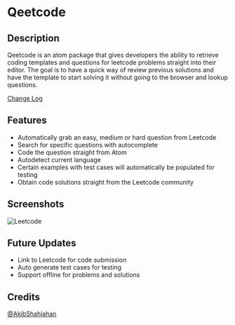 # Qeetcode

<!-- [![Build Status](https://travis-ci.org/Richard-Dang/AtomLeetCode.svg?branch=master)](https://travis-ci.org/Richard-Dang/AtomLeetCode)
[![dependencies Status](https://david-dm.org/Richard-Dang/AtomLeetCode/status.svg)](https://david-dm.org/Richard-Dang/AtomLeetCode)
[![devDependencies Status](https://david-dm.org/Richard-Dang/AtomLeetCode/dev-status.svg)](https://david-dm.org/Richard-Dang/AtomLeetCode?type=dev)

[![Change Log](http://forthebadge.com/images/badges/built-with-love.svg)](https://atom.io/packages/leetcode) -->


## Description

Qeetcode is an atom package that gives developers the ability to retrieve coding templates and questions for leetcode problems straight into their editor. The goal is to have a quick way of review previous solutions and have the template to start solving it without going to the browser and lookup questions.


[Change Log](https://github.com/RuiqingQiu/Qeetcode/blob/master/CHANGELOG.md)


## Features

- Automatically grab an easy, medium or hard question from Leetcode
- Search for specific questions with autocomplete
- Code the question straight from Atom
- Autodetect current language
- Certain examples with test cases will automatically be populated for testing
- Obtain code solutions straight from the Leetcode community

## Screenshots

![Leetcode](http://richarddang.com/images/portfolio/atom-leetcode.gif)


## Future Updates

- Link to Leetcode for code submission
- Auto generate test cases for testing
- Support offline for problems and solutions

## Credits

[@AkibShahjahan](https://github.com/AkibShahjahan)

